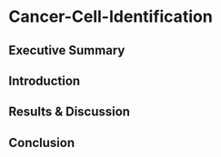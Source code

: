 # Cancer-Cell-Identification

## Executive Summary

## Introduction

## Results & Discussion

## Conclusion
